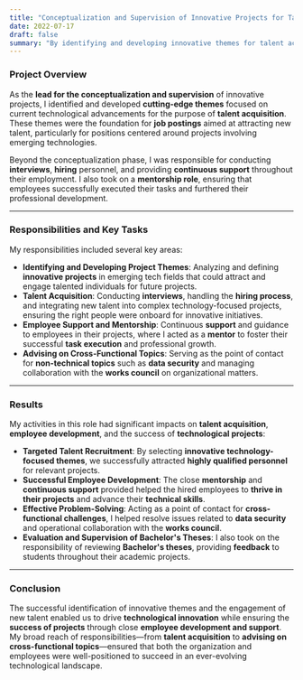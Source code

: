 ```yaml
---
title: "Conceptualization and Supervision of Innovative Projects for Talent Acquisition and Employee Development"
date: 2022-07-17
draft: false
summary: "By identifying and developing innovative themes for talent acquisition, along with continuous employee support and mentorship, technological innovation and successful project execution were effectively promoted."
---
```

### Project Overview

As the **lead for the conceptualization and supervision** of innovative projects, I identified and developed **cutting-edge themes** focused on current technological advancements for the purpose of **talent acquisition**. These themes were the foundation for **job postings** aimed at attracting new talent, particularly for positions centered around projects involving emerging technologies.

Beyond the conceptualization phase, I was responsible for conducting **interviews**, **hiring** personnel, and providing **continuous support** throughout their employment. I also took on a **mentorship role**, ensuring that employees successfully executed their tasks and furthered their professional development.

---

### Responsibilities and Key Tasks

My responsibilities included several key areas:

- **Identifying and Developing Project Themes**: Analyzing and defining **innovative projects** in emerging tech fields that could attract and engage talented individuals for future projects.
- **Talent Acquisition**: Conducting **interviews**, handling the **hiring process**, and integrating new talent into complex technology-focused projects, ensuring the right people were onboard for innovative initiatives.
- **Employee Support and Mentorship**: Continuous **support** and guidance to employees in their projects, where I acted as a **mentor** to foster their successful **task execution** and professional growth.
- **Advising on Cross-Functional Topics**: Serving as the point of contact for **non-technical topics** such as **data security** and managing collaboration with the **works council** on organizational matters.

---

### Results

My activities in this role had significant impacts on **talent acquisition**, **employee development**, and the success of **technological projects**:

- **Targeted Talent Recruitment**: By selecting **innovative technology-focused themes**, we successfully attracted **highly qualified personnel** for relevant projects.
- **Successful Employee Development**: The close **mentorship** and **continuous support** provided helped the hired employees to **thrive in their projects** and advance their **technical skills**.
- **Effective Problem-Solving**: Acting as a point of contact for **cross-functional challenges**, I helped resolve issues related to **data security** and operational collaboration with the **works council**.
- **Evaluation and Supervision of Bachelor's Theses**: I also took on the responsibility of reviewing **Bachelor's theses**, providing **feedback** to students throughout their academic projects.

---

### Conclusion

The successful identification of innovative themes and the engagement of new talent enabled us to drive **technological innovation** while ensuring the **success of projects** through close **employee development and support**. My broad reach of responsibilities—from **talent acquisition** to **advising on cross-functional topics**—ensured that both the organization and employees were well-positioned to succeed in an ever-evolving technological landscape.
